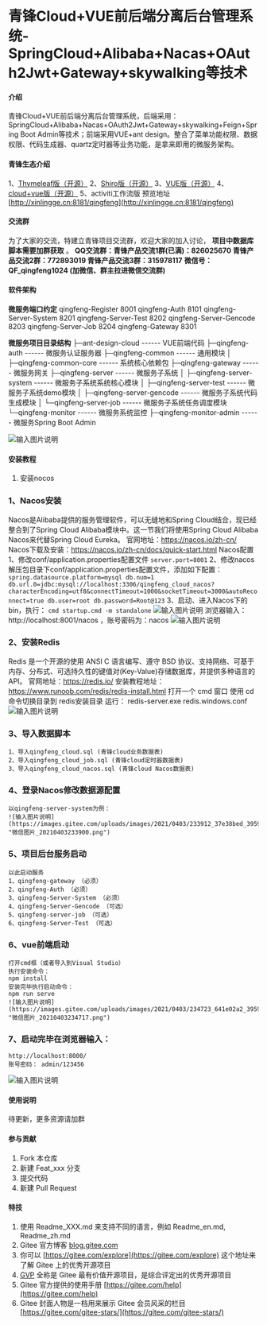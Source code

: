 # 青锋Cloud+VUE前后端分离后台管理系统-SpringCloud+Alibaba+Nacas+OAuth2Jwt+Gateway+skywalking等技术

#### 介绍
青锋Cloud+VUE前后端分离后台管理系统，后端采用：SpringCloud+Alibaba+Nacas+OAuth2Jwt+Gateway+skywalking+Feign+Spring Boot Admin等技术；前端采用VUE+ant design。整合了菜单功能权限、数据权限、代码生成器、quartz定时器等业务功能，是拿来即用的微服务架构。

#### 青锋生态介绍
1、[Thymeleaf版（开源）](https://gitee.com/msxy/qingfengThymeleaf)
2、[Shiro版（开源）](https://gitee.com/msxy/qingfeng)
3、[VUE版（开源）](https://gitee.com/msxy/qingfeng-vue)
4、[cloud+vue版（开源）](https://gitee.com/msxy/qingfeng-cloud)
5、activiti工作流版 
预览地址
[http://xinlingge.cn:8181/qingfeng](http://xinlingge.cn:8181/qingfeng)

#### 交流群
为了大家的交流，特建立青锋项目交流群，欢迎大家的加入讨论， **项目中数据库脚本需要加群获取** 。
 **QQ交流群：青锋产品交流1群(已满)：826025670   青锋产品交流2群：772893019  青锋产品交流3群：315978117** 
 **微信号：QF_qingfeng1024 (加微信、群主拉进微信交流群)** 

#### 软件架构
 **微服务端口约定** 
qingfeng-Register	8001
qingfeng-Auth	        8101
qingfeng-Server-System	8201
qingfeng-Server-Test	8202
qingfeng-Server-Gencode	8203
qingfeng-Server-Job	8204
qingfeng-Gateway	8301

 **微服务项目目录结构** 
├─ant-design-cloud                    ------ VUE前端代码
├─qingfeng-auth                       ------ 微服务认证服务器
├─qingfeng-common                     ------ 通用模块
│  ├─qingfeng-common-core             ------ 系统核心依赖包
├─qingfeng-gateway                    ------ 微服务网关
├─qingfeng-server                     ------ 微服务子系统
│  ├─qingfeng-server-system           ------ 微服务子系统系统核心模块
│  ├─qingfeng-server-test             ------ 微服务子系统demo模块
│  ├─qingfeng-server-gencode          ------ 微服务子系统代码生成模块
│  └─qingfeng-server-job              ------ 微服务子系统任务调度模块
└─qingfeng-monitor                    ------ 微服务系统监控
   ├─qingfeng-monitor-admin           ------ 微服务Spring Boot Admin

![输入图片说明](https://images.gitee.com/uploads/images/2021/0403/235341_f997a654_395948.png "微信图片_20210403235333.png")

#### 安装教程

1.  安装nocos

### 1、Nacos安装
Nacos是Alibaba提供的服务管理软件，可以无缝地和Spring Cloud结合，现已经整合到了Spring Cloud Alibaba模块中。这一节我们将使用Spring Cloud Alibaba Nacos来代替Spring Cloud Eureka。
官网地址：https://nacos.io/zh-cn/
Nacos下载及安装：https://nacos.io/zh-cn/docs/quick-start.html
Nacos配置
    1、修改conf/application.properties配置文件
    `server.port=8001`
    2、修改nacos解压包目录下conf/application.properties配置文件，添加如下配置：
    `spring.datasource.platform=mysql
    db.num=1
    db.url.0=jdbc:mysql://localhost:3306/qingfeng_cloud_nacos?characterEncoding=utf8&connectTimeout=1000&socketTimeout=3000&autoReconnect=true
    db.user=root
    db.password=Root@123`
    3、启动、进入Nacos下的bin，执行：
    `cmd startup.cmd -m standalone`
    ![输入图片说明](https://images.gitee.com/uploads/images/2021/0403/233048_393f499e_395948.png "微信图片_20210403233031.png")
    浏览器输入：http://localhost:8001/nacos ，账号密码为：nacos 
    ![输入图片说明](https://images.gitee.com/uploads/images/2021/0403/233148_4d601e78_395948.png "微信图片_20210403233143.png")

### 2、安装Redis
Redis 是一个开源的使用 ANSI C 语言编写、遵守 BSD 协议、支持网络、可基于内存、分布式、可选持久性的键值对(Key-Value)存储数据库，并提供多种语言的 API。
官网地址：https://redis.io/
安装教程地址：https://www.runoob.com/redis/redis-install.html
打开一个 cmd 窗口 使用 cd 命令切换目录到 redis安装目录 运行：
redis-server.exe redis.windows.conf
![输入图片说明](https://images.gitee.com/uploads/images/2021/0403/233459_84a8bdab_395948.png "微信图片_20210403233453.png")

### 3、导入数据脚本
    1、导入qingfeng_cloud.sql (青锋cloud业务数据表)
    2、导入qingfeng_cloud_job.sql (青锋cloud定时器数据表)
    3、导入qingfeng_cloud_nacos.sql (青锋cloud Nacos数据表)

### 4、登录Nacos修改数据源配置
    以qingfeng-server-system为例：
    ![输入图片说明](https://images.gitee.com/uploads/images/2021/0403/233912_37e38bed_395948.png "微信图片_20210403233900.png")

### 5、项目后台服务启动
    以此启动服务
    1、qingfeng-gateway （必须）
    2、qingfeng-Auth （必须）
    3、qingfeng-Server-System （必须）
    4、qingfeng-Server-Gencode （可选）
    5、qingfeng-server-job （可选）
    6、qingfeng-Server-Test （可选）

### 6、vue前端启动
    打开cmd框（或者导入到Visual Studio）
    执行安装命令：
    npm install 
    安装完毕执行启动命令：
    npm run serve 
    ![输入图片说明](https://images.gitee.com/uploads/images/2021/0403/234723_641e02a2_395948.png "微信图片_20210403234717.png")

### 7、启动完毕在浏览器输入：
    http://localhost:8000/ 
    账号密码： admin/123456 
![输入图片说明](https://images.gitee.com/uploads/images/2021/0403/235150_ef448391_395948.png "微信图片_20210403235140.png")


#### 使用说明

待更新，更多资源请加群

#### 参与贡献

1.  Fork 本仓库
2.  新建 Feat_xxx 分支
3.  提交代码
4.  新建 Pull Request


#### 特技

1.  使用 Readme\_XXX.md 来支持不同的语言，例如 Readme\_en.md, Readme\_zh.md
2.  Gitee 官方博客 [blog.gitee.com](https://blog.gitee.com)
3.  你可以 [https://gitee.com/explore](https://gitee.com/explore) 这个地址来了解 Gitee 上的优秀开源项目
4.  [GVP](https://gitee.com/gvp) 全称是 Gitee 最有价值开源项目，是综合评定出的优秀开源项目
5.  Gitee 官方提供的使用手册 [https://gitee.com/help](https://gitee.com/help)
6.  Gitee 封面人物是一档用来展示 Gitee 会员风采的栏目 [https://gitee.com/gitee-stars/](https://gitee.com/gitee-stars/)
